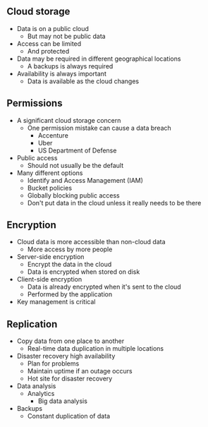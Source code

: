 ## Cloud storage
- Data is on a public cloud
	- But may not be public data
- Access can be limited
	- And protected
- Data may be required in different geographical locations
	- A backups is always required
- Availability is always important
	- Data is available as the cloud changes
## Permissions
- A significant cloud storage concern
	- One permission mistake can cause a data breach
		- Accenture
		- Uber
		- US Department of Defense
- Public access
	- Should not usually be the default
- Many different options
	- Identify and Access Management (IAM)
	- Bucket policies
	- Globally blocking public access
	- Don't put data in the cloud unless it really needs to be there
## Encryption
- Cloud data is more accessible than non-cloud data
	- More access by more people
- Server-side encryption
	- Encrypt the data in the cloud
	- Data is encrypted when stored on disk
- Client-side encryption
	- Data is already encrypted when it's sent to the cloud
	- Performed by the application
- Key management is critical
## Replication
- Copy data from one place to another
	- Real-time data duplication in multiple locations
- Disaster recovery high availability
	- Plan for problems
	- Maintain uptime if an outage occurs
	- Hot site for disaster recovery
- Data analysis
	- Analytics
		- Big data analysis
- Backups
	- Constant duplication of data

